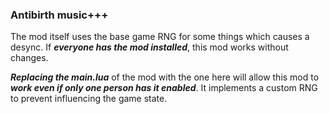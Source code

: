 ### Antibirth music+++
The mod itself uses the base game RNG for some things which causes a desync.
If ***everyone has the mod installed***, this mod works without changes.

***Replacing the main.lua*** of the mod with the one here will allow this mod to ***work even if only one person has it enabled***. It implements a custom RNG to prevent influencing the game state.